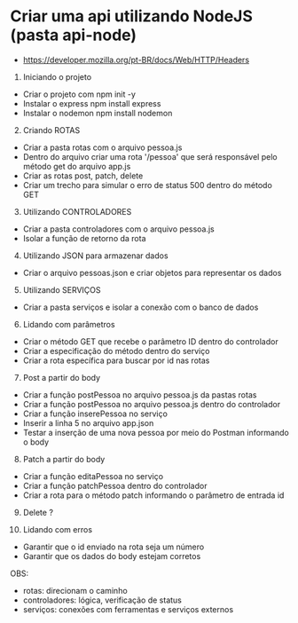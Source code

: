 # Criar uma api utilizando NodeJS (pasta api-node)
- https://developer.mozilla.org/pt-BR/docs/Web/HTTP/Headers

1. Iniciando o projeto
- Criar o projeto com npm init -y
- Instalar o express npm install express
- Instalar o nodemon npm install nodemon

2. Criando ROTAS
- Criar a pasta rotas com o arquivo pessoa.js
- Dentro do arquivo criar uma rota '/pessoa' que será responsável pelo método get do arquivo app.js
- Criar as rotas post, patch, delete
- Criar um trecho para simular o erro de status 500 dentro do método GET

3. Utilizando CONTROLADORES
- Criar a pasta controladores com o arquivo pessoa.js
- Isolar a função de retorno da rota

4. Utilizando JSON para armazenar dados
- Criar o arquivo pessoas.json e criar objetos para representar os dados

5. Utilizando SERVIÇOS
- Criar a pasta serviços e isolar a conexão com o banco de dados

6. Lidando com parâmetros
- Criar o método GET que recebe o parâmetro ID dentro do controlador
- Criar a especificação do método dentro do serviço
- Criar a rota específica para buscar por id nas rotas

7. Post a partir do body
- Criar a função postPessoa no arquivo pessoa.js da pastas rotas
- Criar a função postPessoa no arquivo pessoa.js dentro do controlador
- Criar a função inserePessoa no serviço
- Inserir a linha 5 no arquivo app.json
- Testar a inserção de uma nova pessoa por meio do Postman informando o body

8. Patch a partir do body
- Criar a função editaPessoa no serviço
- Criar a função patchPessoa dentro do controlador
- Criar a rota para o método patch informando o parâmetro de entrada id 

9. Delete ?

10. Lidando com erros
- Garantir que o id enviado na rota seja um número
- Garantir que os dados do body estejam corretos

OBS:
- rotas: direcionam o caminho
- controladores: lógica, verificação de status
- serviços: conexões com ferramentas e serviços externos